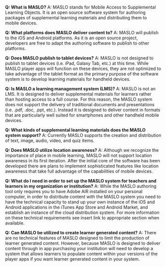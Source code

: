**Q: What is MASLO?**
A: MASLO stands for Mobile Access to Supplemental Learning Objects.
It is an open source software system for authoring packages of
supplemental learning materials and distributing them to mobile
devices.

**Q: What platforms does MASLO deliver content to?**
A: MASLO will publish to the iOS and Android platforms. As it is
an open source project, developers are free to adapt the authoring
software to publish to other platforms.

**Q: Does MASLO publish to tablet devices?**
A: MASLO is not designed to publish to tablet devices (i.e. iPad,
Galaxy Tab, etc.) at this time. While MASLO player apps will function
on these devices, they are not optimized to take advantage of the
tablet format as the primary purpose of the software system is to
develop learning materials for handheld devices.

**Q: Is MASLO a learning management system (LMS)?**
A: MASLO is not an LMS. It is designed to deliver supplemental
materials for learners rather than hosting access to a full course.
For this reason, the MASLO system does not support the delivery of
traditional documents and presentations (i.e. .pdf, .doc, .ppt,
etc.). Instead it is designed to deliver content in formats that
are particularly well suited for smartphones and other handheld
mobile devices.

**Q: What kinds of supplemental learning materials does the MASLO
system support?**
A: Currently MASLO supports the creation and distribution of text,
image, audio, video, and quiz items.

**Q: Does MASLO utilize location awareness?**
A: Although we recognize the importance of place in mobile learning,
MASLO will not support location awareness in its first iteration.
After the initial core of the software has been developed there are
plans to implement sophisticated features like location awareness
that take full advantage of the capabilities of mobile devices.

**Q: What do I need in order to set up the MASLO system for teachers
and learners in my organization or institution?**
A: While the MASLO authoring tool only requires you to have Adobe
AIR installed on your personal computer, in order to distribute
content with the MASLO system you need to have the technical capacity
to stand up your own instance of the iOS and Android applications
in the iTunes App Store and Android Market, and establish an instance
of the cloud distribution system. For more information on these
technical requirements see insert link to appropriate section when
available.

**Q: Can MASLO be utilized to create learner generated content?**
A: There are no technical features of MASLO designed to limit the
production of learner generated content. However, because MASLO is
designed to deliver content through in app purchasing your institution
will need to develop a system that allows learners to populate
content within your versions of the player apps if you want learner
generated content in your system.

